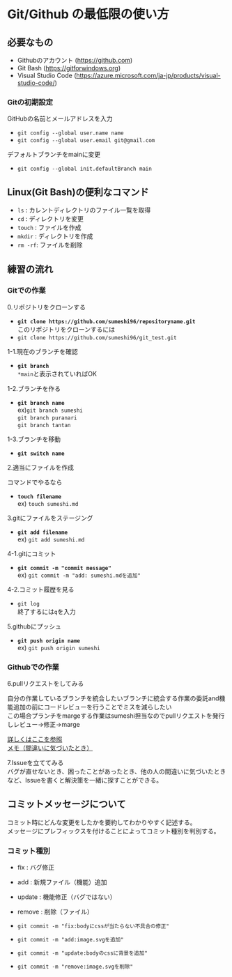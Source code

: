 # Git/Github の最低限の使い方

## 必要なもの

- Githubのアカウント (<https://github.com>)  
- Git Bash (<https://gitforwindows.org>)  
- Visual Studio Code (<https://azure.microsoft.com/ja-jp/products/visual-studio-code/>) 

### Gitの初期設定

GitHubの名前とメールアドレスを入力
- `git config --global user.name name`
- `git config --global user.email git@gmail.com`

デフォルトブランチをmainに変更
- `git config --global init.defaultBranch main`

## Linux(Git Bash)の便利なコマンド

- `ls` : カレントディレクトリのファイル一覧を取得  
- `cd` : ディレクトリを変更  
- `touch` : ファイルを作成  
- `mkdir` : ディレクトリを作成  
- `rm -rf`: ファイルを削除  

## 練習の流れ
### Gitでの作業
0.リポジトリをクローンする

- __`git clone https://github.com/sumeshi96/repositoryname.git`__  
このリポジトリをクローンするには  
- `git clone https://github.com/sumeshi96/git_test.git`

1-1.現在のブランチを確認  

- __`git branch`__  
`*main`と表示されていればOK  

1-2.ブランチを作る

- __`git branch name`__  
ex)`git branch sumeshi`  
   `git branch puranari`  
   `git branch tantan`  

1-3.ブランチを移動  

- __`git switch name`__  

2.適当にファイルを作成  

コマンドでやるなら  

- __`touch filename`__  
ex) `touch sumeshi.md`  

3.gitにファイルをステージング  

- __`git add filename`__  
ex) `git add sumeshi.md`  

4-1.gitにコミット  

- __`git commit -m "commit message"`__  
ex) `git commit -m "add: sumeshi.mdを追加"`  

4-2.コミット履歴を見る

- `git log`  
  終了するには`q`を入力

5.githubにプッシュ  

- __`git push origin name`__  
ex) `git push origin sumeshi`  

### Githubでの作業
6.pullリクエストをしてみる  

自分の作業しているブランチを統合したいブランチに統合する作業の委託and機能追加の前にコードレビューを行うことでミスを減らしたい  
この場合プランチをmargeする作業はsumeshi担当なのでpullリクエストを発行しレビュー→修正→marge

[詳しくはここを参照](https://backlog.com/ja/git-tutorial/pull-request/10/)  
[メモ（間違いに気づいたとき）](https://masuyama13.hatenablog.com/entry/2020/07/22/235812)

7.Issueを立ててみる  
バグが直せないとき、困ったことがあったとき、他の人の間違いに気づいたときなど、Issueを書くと解決策を一緒に探すことができる。

## コミットメッセージについて  

コミット時にどんな変更をしたかを要約してわかりやすく記述する。  
メッセージにプレフィックスを付けることによってコミット種別を判別する。  

### コミット種別  

- fix : バグ修正  
- add : 新規ファイル（機能）追加  
- update : 機能修正（バグではない）  
- remove : 削除（ファイル）  

- `git commit -m "fix:bodyにcssが当たらない不具合の修正"`  
- `git commit -m "add:image.svgを追加"`  
- `git commit -m "update:bodyのcssに背景を追加"`  
- `git commit -m "remove:image.svgを削除"`
